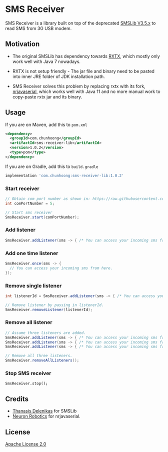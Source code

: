 # SMS Receiver
SMS Receiver is a library built on top of the deprecated [SMSLib V3.5.x](https://github.com/tdelenikas/smslib-v3) to read SMS from 3G USB modem.

## Motivation
- The original SMSLib has dependency towards [RXTX](https://github.com/rxtx/rxtx), which mostly only work well with Java 7 nowadays.

- RXTX is not setup friendly - The jar file and binary need to be pasted into inner JRE folder of JDK installation path.

- SMS Receiver solves this problem by replacing rxtx with its fork, [nrjavaserial](https://github.com/NeuronRobotics/nrjavaserial), which works well with Java 11 and no more manual work to copy-paste rxtx jar and its binary. 

## Usage
If you are on Maven, add this to `pom.xml`
```xml
<dependency>
  <groupId>com.chunhoong</groupId>
  <artifactId>sms-receiver-lib</artifactId>
  <version>1.0.2</version>
  <type>pom</type>
</dependency>
```

If you are on Gradle, add this to `build.gradle`
```groovy
implementation 'com.chunhoong:sms-receiver-lib:1.0.2'
```

### Start receiver
```java
// Obtain com port number as shown in: https://raw.githubusercontent.com/chunhoong/sms-receiver/master/doc/screenshot.png
int comPortNumber = 5;

// Start sms receiver
SmsReceiver.start(comPortNumber);
```


### Add listener
```java
SmsReceiver.addListener(sms -> { /* You can access your incoming sms from here. */ });      
```

### Add one time listener
```java
SmsReceiver.once(sms -> { 
  // You can access your incoming sms from here.
});
```

### Remove single listener
```java
int listenerId = SmsReceiver.addListener(sms -> { /* You can access your incoming sms from here. */ });

// Remove listener by passing in listenerId.
SmsReceiver.removeListener(listenerId);
```

### Remove all listener
```java
// Assume three listeners are added.
SmsReceiver.addListener(sms -> { /* You can access your incoming sms from here. */ });
SmsReceiver.addListener(sms -> { /* You can access your incoming sms from here as well. */ });
SmsReceiver.addListener(sms -> { /* You can access your incoming sms from here too. */ });

// Remove all three listeners.
SmsReceiver.removeAllListeners();
```

### Stop SMS receiver
```
SmsReceiver.stop();
```

## Credits
- [Thanasis Delenikas](https://github.com/tdelenikas) for SMSLib
- [Neuron Robotics](https://github.com/NeuronRobotics) for nrjavaserial.

## License
[Apache License 2.0](https://choosealicense.com/licenses/apache-2.0/)
